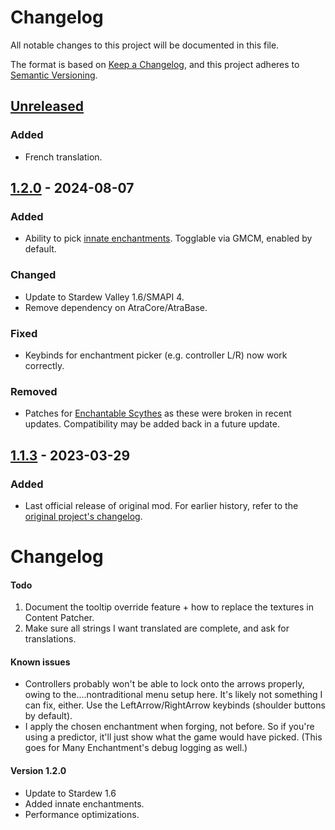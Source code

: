 ﻿# Changelog

All notable changes to this project will be documented in this file.

The format is based on [Keep a Changelog](https://keepachangelog.com/en/1.1.0/), and this project adheres to [Semantic Versioning](https://semver.org/spec/v2.0.0.html).

## [Unreleased]

### Added

- French translation.

## [1.2.0] - 2024-08-07

### Added

- Ability to pick [innate enchantments](https://stardewvalleywiki.com/Forge#Innate_enchantments). Togglable via GMCM, enabled by default.

### Changed

- Update to Stardew Valley 1.6/SMAPI 4.
- Remove dependency on AtraCore/AtraBase.

### Fixed

- Keybinds for enchantment picker (e.g. controller L/R) now work correctly.

### Removed

- Patches for [Enchantable Scythes](https://www.nexusmods.com/stardewvalley/mods/10668) as these were broken in recent updates. Compatibility may be added back in a future update.

## [1.1.3] - 2023-03-29

### Added

- Last official release of original mod. For earlier history, refer to the [original project's changelog](https://github.com/atravita-mods/StardewMods/blob/8a885849ae3dd933bf795262368cadadc6bea8f8/ForgeMenuChoice/ForgeMenuChoice/docs/Changelog.md).


Changelog
==============

#### Todo
1. Document the tooltip override feature + how to replace the textures in Content Patcher.
2. Make sure all strings I want translated are complete, and ask for translations.

#### Known issues
* Controllers probably won't be able to lock onto the arrows properly, owing to the....nontraditional menu setup here. It's likely not something I can fix, either. Use the LeftArrow/RightArrow keybinds (shoulder buttons by default).
* I apply the chosen enchantment when forging, not before. So if you're using a predictor, it'll just show what the game would have picked. (This goes for Many Enchantment's debug logging as well.)

#### Version 1.2.0
* Update to Stardew 1.6
* Added innate enchantments.
* Performance optimizations.

[Unreleased]: https://github.com/focustense/StardewForgeMenuChoice/compare/v1.2.0...HEAD
[1.2.0]: https://github.com/focustense/StardewForgeMenuChoice/compare/v1.1.3...v1.2.0
[1.1.3]: https://github.com/focustense/StardewForgeMenuChoice/tree/v1.1.3